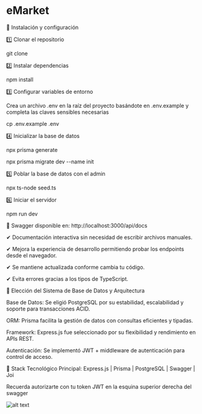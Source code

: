 # eMarket

🚀 Instalación y configuración

1️⃣ Clonar el repositorio

git clone

2️⃣ Instalar dependencias

npm install

3️⃣ Configurar variables de entorno

Crea un archivo .env en la raíz del proyecto basándote en .env.example y completa las claves sensibles necesarias

cp .env.example .env

4️⃣ Inicializar la base de datos

npx prisma generate

npx prisma migrate dev --name init

5️⃣ Poblar la base de datos con el admin

npx ts-node seed.ts

6️⃣ Iniciar el servidor

npm run dev

📄 Swagger disponible en: http://localhost:3000/api/docs

✔ Documentación interactiva sin necesidad de escribir archivos manuales.

✔ Mejora la experiencia de desarrollo permitiendo probar los endpoints desde el navegador.

✔ Se mantiene actualizada conforme cambia tu código.

✔ Evita errores gracias a los tipos de TypeScript.

📌 Elección del Sistema de Base de Datos y Arquitectura

Base de Datos: Se eligió PostgreSQL por su estabilidad, escalabilidad y soporte para transacciones ACID.

ORM: Prisma facilita la gestión de datos con consultas eficientes y tipadas.

Framework: Express.js fue seleccionado por su flexibilidad y rendimiento en APIs REST.

Autenticación: Se implementó JWT + middleware de autenticación para control de acceso.

🔹 Stack Tecnológico Principal: Express.js | Prisma | PostgreSQL | Swagger | Joi

Recuerda autorizarte con tu token JWT en la esquina superior derecha del swagger

![alt text](<Screenshot 2025-03-01 at 9.35.39 PM.png>)
